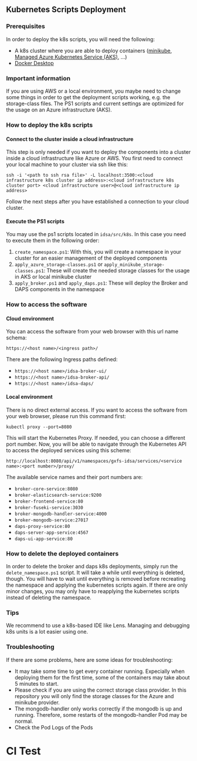 ## Kubernetes Scripts Deployment
### Prerequisites
In order to deploy the k8s scripts, you will need the following:

* A k8s cluster where you are able to deploy containers ([minikube](https://minikube.sigs.k8s.io/docs/start/), [Managed Azure Kubernetes Service (AKS)](https://docs.microsoft.com/en-us/azure/aks/learn/quick-kubernetes-deploy-cli), ...)
* [Docker Desktop](https://www.docker.com/blog/getting-started-with-docker-desktop/)

### Important information
If you are using AWS or a local environment, you maybe need to change some things in order to get the deployment scripts working, e.g. the storage-class files. The PS1 scripts and current settings are optimized for the usage on an Azure infrastructure (AKS).

### How to deploy the k8s scripts
#### Connect to the cluster inside a cloud infrastructure
This step is only needed if you want to deploy the components into a cluster inside a cloud infrastructure like Azure or AWS. You first need to connect your local machine to your cluster via ssh like this:

`ssh -i '<path to ssh rsa file>' -L localhost:3500:<cloud infrastructure k8s cluster ip address>:<cloud infrastructure k8s cluster port> <cloud infrastructure user>@<cloud infrastructure ip address>`

Follow the next steps after you have established a connection to your cloud cluster.

#### Execute the PS1 scripts
You may use the ps1 scripts located in `idsa/src/k8s`. In this case you need to execute them in the following order:

1. `create_namespace.ps1`: With this, you will create a namespace in your cluster for an easier management of the deployed components
3. `apply_azure_storage-classes.ps1` or `apply_minikube_storage-classes.ps1`: These will create the needed storage classes for the usage in AKS or local minikube cluster
5. `apply_broker.ps1` and `apply_daps.ps1`: These will deploy the Broker and DAPS components in the namespace

### How to access the software
#### Cloud environment
You can access the software from your web browser with this url name schema:

`https://<host name>/<ingress path>/`

There are the following Ingress paths defined:
* `https://<host name>/idsa-broker-ui/`
* `https://<host name>/idsa-broker-api/`
* `https://<host name>/idsa-daps/`

#### Local environment
There is no direct external access. If you want to access the software from your web browser, please run this command first:

`kubectl proxy --port=8080`

This will start the Kubernetes Proxy. If needed, you can choose a different port number. Now, you will be able to navigate through the Kubernetes API to access the deployed services using this scheme:

`http://localhost:8080/api/v1/namespaces/gxfs-idsa/services/<service name>:<port number>/proxy/`

The available service names and their port numbers are:
* `broker-core-service:8080`
* `broker-elasticsearch-service:9200`
* `broker-frontend-service:80`
* `broker-fuseki-service:3030`
* `broker-mongodb-handler-service:4000`
* `broker-mongodb-service:27017`
* `daps-proxy-service:80`
* `daps-server-app-service:4567`
* `daps-ui-app-service:80`

### How to delete the deployed containers
In order to delete the broker and daps k8s deployments, simply run the `delete_namespace.ps1` script. It will take a while until everything is deleted, though. You will have to wait until everything is removed before recreating the namespace and applying the kubernetes scripts again. If there are only minor changes, you may only have to reapplying the kubernetes scripts instead of deleting the namespace.

### Tips
We recommend to use a k8s-based IDE like Lens. Managing and debugging k8s units is a lot easier using one.

### Troubleshooting
If there are some problems, here are some ideas for troubleshooting:
* It may take some time to get every container running. Expecially when deploying them for the first time, some of the containers may take about 5 minutes to start.
* Please check if you are using the correct storage class provider. In this repository you will only find the storage classes for the Azure and minikube provider.
* The mongodb-handler only works correctly if the mongodb is up and running. Therefore, some restarts of the mongodb-handler Pod may be normal.
* Check the Pod Logs of the Pods

# CI Test
